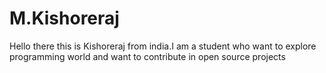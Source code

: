 # M.Kishoreraj
Hello there this is Kishoreraj from india.I am a student who want to explore programming world and want to contribute in open source projects

